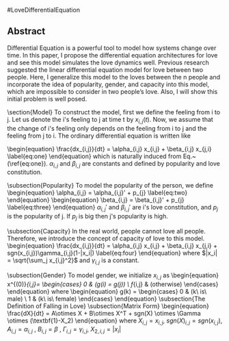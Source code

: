 #LoveDifferentialEquation
## Abstract
Differential Equation is a powerful tool to model how systems change over time. In this paper, I propose the differential equation architectures for love and see this model simulates the love dynamics well. Previous research suggested the linear differential equation model for love between two people. Here, I generalize this model to the loves between the n people and incorporate the idea of popularity, gender, and capacity into this model, which are impossible to consider in two people’s love. Also, I will show this initial problem is well posed.


\section{Model}
To construct the model, first we define the feeling from i to j. Let us denote the i's feeling to j at time t by $x_{i,j}(t)$. Now, we assume that the change of i's feeling only depends on the feeling from i to j and the feeling from j to i. The ordinary differential equation is written like

\begin{equation}
 \frac{dx_{i,j}}{dt} = \alpha_{i,j} x_{i,j} + \beta_{i,j} x_{j,i}
 \label{eq:one}
\end{equation}
which is naturally induced from Eq.~(\ref{eq:one}).
$\alpha_{i,j}$ and $\beta_{i,j}$ are constants and defined by popularity and love constitution.

\subsection{Popularity}
To model the popularity of the person, we define
\begin{equation}
 \alpha_{i,j} = \alpha_{i,j}' + p_{j}
 \label{eq:two}
\end{equation}
\begin{equation}
 \beta_{i,j} = \beta_{i,j}' + p_{j}
 \label{eq:three}
\end{equation}
$\alpha_{i,j}'$ and $\beta_{i,j}'$ are i's love constitution, and $p_{j}$ is the popularity of j. If $p_{j}$ is big then j's popularity is high.

\subsection{Capacity}
In the real world, people cannot love all people. Therefore, we introduce the concept of capacity of love to this model.
\begin{equation}
 \frac{dx_{i,j}}{dt} = \alpha_{i,j} x_{i,j} + \beta_{i,j} x_{j,i} + sgn(x_{i,j})\gamma_{i,j}(1-|x_i|)
 \label{eq:four}
\end{equation}
where $|x_i| = \sqrt{\sum_j x_{i,j}^2}$ and $\gamma_{i,j}$ is a constant.

\subsection{Gender}
To model gender, we initialize $x_{i,j}$ as
\begin{equation}
  x^{(0)}_{i,j}= \begin{cases}
    0 & (g(i) = g(j)) \\
    f_{i,j} & (otherwise)
  \end{cases}
\end{equation}
where
\begin{equation}
  g(k) = \begin{cases}
    0 & (k\ is\ male) \\
    1 & (k\ is\ female)
  \end{cases}
\end{equation}
\subsection{The Definition of Falling in Love}
\subsection{Matrix Form}
\begin{equation}
    \frac{dX}{dt} = A\otimes X + B\otimes X^T + sgn(X) \otimes \Gamma \otimes (\textbf{1}-X_2)
\end{equation}
where
$X_{i,j} = x_{i,j}$, $sgn(X)_{i,j} = sgn(x_{i,j})$, $A_{i,j} = \alpha_{i,j}$
, $B_{i,j} = \beta$
, $\Gamma_{i,j} = \gamma_{i,j}$, $X_{2,i,j} = |x_i|$
